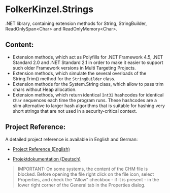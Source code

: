 # FolkerKinzel.Strings
.NET library, containing extension methods for String, StringBuilder, ReadOnlySpan&lt;Char&gt; and ReadOnlyMemory&lt;Char&gt;.

## Content:
* Extension methods, which act as Polyfills for .NET Framework 4.5, .NET Standard 2.0 and .NET Standard 2.1 in order to make it easier to support such older Framework versions in Multi Targeting Projects.
* Extension methods, which simulate the several overloads of the String.Trim() method for the `StringBuilder` class.
* Extension methods for the System.String class, which allow to pass trim chars without Heap allocation.
* Extension methods, which return identical `Int32` hashcodes for identical `Char` sequences each time the program runs. These hashcodes are a slim alternative to larger hash algorithms that is suitable for hashing very short strings that are not used in a security-critical context. 

## Project Reference:
A detailed project reference is available in English and German:

* [Project Reference (English)](https://github.com/FolkerKinzel/Strings/blob/master/ProjectReference/3.0.0-beta/FolkerKinzel.Strings.Reference.en.chm)

* [Projektdokumentation (Deutsch)](https://github.com/FolkerKinzel/Strings/blob/master/ProjectReference/3.0.0-beta/FolkerKinzel.Strings.Doku.de.chm)

> IMPORTANT: On some systems, the content of the CHM file is blocked. Before opening the file
>  right click on the file icon, select Properties, and check the "Allow" checkbox - if it 
> is present - in the lower right corner of the General tab in the Properties dialog.


